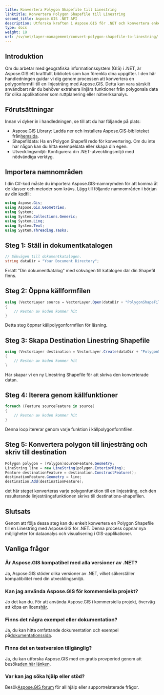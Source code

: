 ```yaml
---
title: Konvertera Polygon Shapefile till Linestring
linktitle: Konvertera Polygon Shapefile till Linestring
second_title: Aspose.GIS .NET API
description: Utforska kraften i Aspose.GIS för .NET och konvertera enkelt polygonformfiler till linjesträngar. Boosta din GIS-utveckling idag!
type: docs
weight: 18
url: /sv/net/layer-management/convert-polygon-shapefile-to-linestring/
---
```

## Introduktion
Om du arbetar med geografiska informationssystem (GIS) i .NET, är Aspose.GIS ett kraftfullt bibliotek som kan förenkla dina uppgifter. I den här handledningen guidar vi dig genom processen att konvertera en polygonformfil till en linjesträng med Aspose.GIS. Detta kan vara särskilt användbart när du behöver extrahera linjära funktioner från polygonala data för olika applikationer som ruttplanering eller nätverksanalys.
## Förutsättningar
Innan vi dyker in i handledningen, se till att du har följande på plats:
-  Aspose.GIS Library: Ladda ner och installera Aspose.GIS-biblioteket från[hemsida](https://releases.aspose.com/gis/net/).
- Shapefildata: Ha en Polygon Shapefil redo för konvertering. Om du inte har någon kan du hitta exempeldata eller skapa din egen.
- Utvecklingsmiljö: Konfigurera din .NET-utvecklingsmiljö med nödvändiga verktyg.
## Importera namnområden
I din C#-kod måste du importera Aspose.GIS-namnrymden för att komma åt de klasser och metoder som krävs. Lägg till följande namnområden i början av din kodfil:
```csharp
using Aspose.Gis;
using Aspose.Gis.Geometries;
using System;
using System.Collections.Generic;
using System.Linq;
using System.Text;
using System.Threading.Tasks;
```
## Steg 1: Ställ in dokumentkatalogen
```csharp
// Sökvägen till dokumentkatalogen.
string dataDir = "Your Document Directory";
```
Ersätt "Din dokumentkatalog" med sökvägen till katalogen där din Shapefil finns.
## Steg 2: Öppna källformfilen
```csharp
using (VectorLayer source = VectorLayer.Open(dataDir + "PolygonShapeFile.shp", Drivers.Shapefile))
{
    // Resten av koden kommer hit
}
```
Detta steg öppnar källpolygonformfilen för läsning.
## Steg 3: Skapa Destination Linestring Shapefile
```csharp
using (VectorLayer destination = VectorLayer.Create(dataDir + "PolygonShapeFileToLineShapeFile_out.shp", Drivers.Shapefile))
{
    // Resten av koden kommer hit
}
```
Här skapar vi en ny Linestring Shapefile för att skriva den konverterade datan.
## Steg 4: Iterera genom källfunktioner
```csharp
foreach (Feature sourceFeature in source)
{
    // Resten av koden kommer hit
}
```
Denna loop itererar genom varje funktion i källpolygonformfilen.
## Steg 5: Konvertera polygon till linjesträng och skriv till destination
```csharp
Polygon polygon = (Polygon)sourceFeature.Geometry;
LineString line = new LineString(polygon.ExteriorRing);
Feature destinationFeature = destination.ConstructFeature();
destinationFeature.Geometry = line;
destination.Add(destinationFeature);
```
det här steget konverteras varje polygonfunktion till en linjesträng, och den resulterande linjesträngsfunktionen skrivs till destinations-shapefilen.
## Slutsats
Genom att följa dessa steg kan du enkelt konvertera en Polygon Shapefile till en Linestring med Aspose.GIS för .NET. Denna process öppnar nya möjligheter för dataanalys och visualisering i GIS-applikationer.

## Vanliga frågor
### Är Aspose.GIS kompatibel med alla versioner av .NET?
Ja, Aspose.GIS stöder olika versioner av .NET, vilket säkerställer kompatibilitet med din utvecklingsmiljö.
### Kan jag använda Aspose.GIS för kommersiella projekt?
 Jo det kan du. För att använda Aspose.GIS i kommersiella projekt, överväg att köpa en licens[här](https://purchase.aspose.com/buy).
### Finns det några exempel eller dokumentation?
 Ja, du kan hitta omfattande dokumentation och exempel på[dokumentationssida](https://reference.aspose.com/gis/net/).
### Finns det en testversion tillgänglig?
 Ja, du kan utforska Aspose.GIS med en gratis provperiod genom att besöka[den här länken](https://releases.aspose.com/).
### Var kan jag söka hjälp eller stöd?
 Besök[Aspose.GIS forum](https://forum.aspose.com/c/gis/33) för all hjälp eller supportrelaterade frågor.